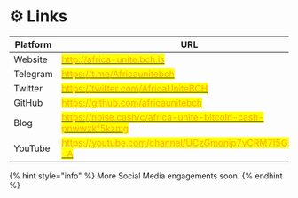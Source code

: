 # ⚙ Links

| Platform | URL                                                                                                                                                           |   |
| -------- | ------------------------------------------------------------------------------------------------------------------------------------------------------------- | - |
| Website  | [<mark style="color:orange;">http://africa-unite.bch.is</mark>](http://africa-unite.bch.is)                                                                   |   |
| Telegram | [<mark style="color:orange;">https://t.me/Africaunitebch</mark>](https://t.me/Africaunitebch)                                                                 |   |
| Twitter  | [<mark style="color:orange;">https://twitter.com/AfricaUniteBCH</mark>](https://twitter.com/AfricaUniteBCH)                                                   |   |
| GitHub   | [<mark style="color:orange;">https://github.com/africaunitebch</mark>](https://github.com/africaunitebch)                                                     |   |
| Blog     | [<mark style="color:orange;">https://noise.cash/c/africa-unite-bitcoin-cash-pnwwzkf5kzmg</mark>](https://noise.cash/c/africa-unite-bitcoin-cash-pnwwzkf5kzmg) |   |
| YouTube  | [<mark style="color:orange;">https://youtube.com/channel/UCzGmonip7vCRM7I5GPGV4-A</mark>](https://youtube.com/channel/UCzGmonip7vCRM7I5GPGV4-A)               |   |



{% hint style="info" %}
More Social Media engagements soon.
{% endhint %}
